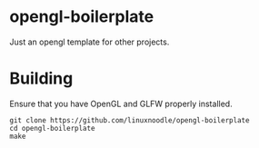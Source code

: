 # opengl-boilerplate
Just an opengl template for other projects.
# Building
Ensure that you have OpenGL and GLFW properly installed.
```
git clone https://github.com/linuxnoodle/opengl-boilerplate
cd opengl-boilerplate
make
```
